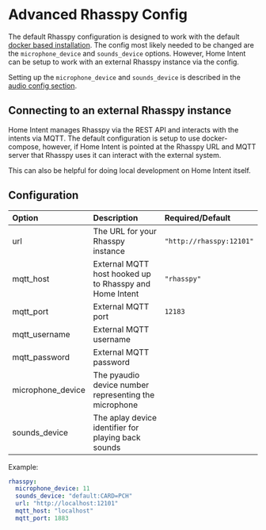 # Advanced Rhasspy Config
The default Rhasspy configuration is designed to work with the default [docker based installation](/getting-started/installation/#installation). The config most likely needed to be changed are the `microphone_device` and `sounds_device` options. However, Home Intent can be setup to work with an external Rhasspy instance via the config.

Setting up the `microphone_device` and `sounds_device` is described in the [audio config section](/getting-started/installation/#audio-config).

## Connecting to an external Rhasspy instance
Home Intent manages Rhasspy via the REST API and interacts with the intents via MQTT. The default configuration is setup to use docker-compose, however, if Home Intent is pointed at the Rhasspy URL and MQTT server that Rhasspy uses it can interact with the external system.

This can also be helpful for doing local development on Home Intent itself.

## Configuration

| Option            | Description                                             | Required/Default         |
|:------------------|:--------------------------------------------------------|:-------------------------|
| url               | The URL for your Rhasspy instance                       | `"http://rhasspy:12101"` |
| mqtt_host         | External MQTT host hooked up to Rhasspy and Home Intent | `"rhasspy"`              |
| mqtt_port         | External MQTT port                                      | `12183`                  |
| mqtt_username     | External MQTT username                                  |                          |
| mqtt_password     | External MQTT password                                  |                          |
| microphone_device | The pyaudio device number representing the microphone   |                          |
| sounds_device     | The aplay device identifier for playing back sounds     |                          |

Example:
```yaml
rhasspy:
  microphone_device: 11
  sounds_device: "default:CARD=PCH"
  url: "http://localhost:12101"
  mqtt_host: "localhost"
  mqtt_port: 1883

```